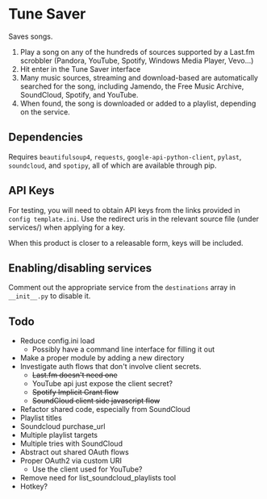 Tune Saver
==========
Saves songs.

1. Play a song on any of the hundreds of sources supported by a Last.fm
scrobbler (Pandora, YouTube, Spotify, Windows Media Player, Vevo...)
2. Hit enter in the Tune Saver interface
3. Many music sources, streaming and download-based are
automatically searched for the song, including
Jamendo, the Free Music Archive, SoundCloud, Spotify, and YouTube.
4. When found, the song is downloaded or added to a playlist, depending
on the service.


Dependencies
------------
Requires `beautifulsoup4`, `requests`, `google-api-python-client`, `pylast`, 
`soundcloud`, and `spotipy`, all of which are available through pip.

API Keys
--------
For testing, you will need to obtain API keys from the links provided in
`config template.ini`. Use the redirect uris in the relevant source file
(under services/) when applying for a key.

When this product is closer to a releasable form,
keys will be included.


Enabling/disabling services
---------------------------
Comment out the appropriate service from the `destinations` array in
`__init__.py` to disable it.


Todo
----
* Reduce config.ini load
    - Possibly have a command line interface for filling it out
* Make a proper module by adding a new directory
* Investigate auth flows that don't involve client secrets.
    - ~~Last.fm doesn't need one~~
    - YouTube api just expose the client secret?
    - ~~Spotify Implicit Grant flow~~
    - ~~SoundCloud client side javascript flow~~
* Refactor shared code, especially from SoundCloud
* Playlist titles
* Soundcloud purchase_url
* Multiple playlist targets
* Multiple tries with SoundCloud
* Abstract out shared OAuth flows
* Proper OAuth2 via custom URI
    - Use the client used for YouTube?
* Remove need for list_soundcloud_playlists tool
* Hotkey?